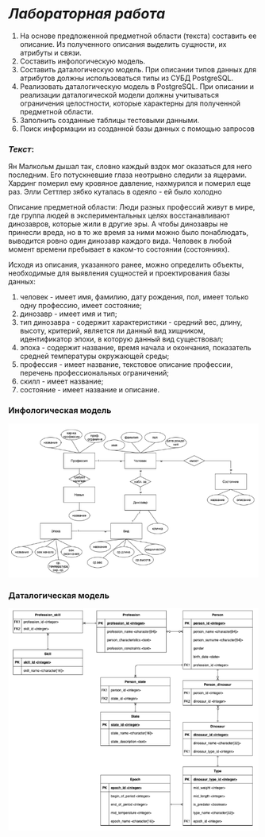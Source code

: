 # **_Лабораторная работа_**
1) На основе предложенной предметной области (текста) составить ее описание. Из полученного описания выделить сущности, их атрибуты и связи.
2) Составить инфологическую модель.
3) Составить даталогическую модель. При описании типов данных для атрибутов должны использоваться типы из СУБД PostgreSQL.
4) Реализовать даталогическую модель в PostgreSQL. При описании и реализации даталогической модели должны учитываться ограничения целостности, которые характерны для полученной предметной области.
5) Заполнить созданные таблицы тестовыми данными.
6) Поиск информации из созданной базы данных с помощью запросов

### _**Текст**_:
Ян Малкольм дышал так, словно каждый вздох мог оказаться для него последним. Его потускневшие глаза неотрывно следили за ящерами. Хардинг померил ему кровяное давление, нахмурился и померил еще раз. Элли Сеттлер зябко куталась в одеяло - ей было холодно

Описание предметной области:
Люди разных профессий живут в мире, где группа людей в экспериментальных целях восстанавливают динозавров, которые жили в другие эры. А чтобы динозавры не принесли вреда, но в то же время за ними можно было понаблюдать, выводится ровно один динозавр каждого вида. Человек в любой момент времени пребывает в каком-то состоянии (состояниях).

Исходя из описания, указанного ранее, можно определить объекты, необходимые для выявления сущностей и проектирования базы данных:
1. человек - имеет имя, фамилию, дату рождения, пол, имеет только одну профессию, имеет состояние;
2. динозавр - имеет имя и тип;
3. тип динозавра - содержит характеристики - средний вес, длину, высоту, критерий, является ли данный вид хищником, идентификатор эпохи, в которую данный вид существовал;
4. эпоха - содержит название, время начала и окончания, показатель средней температуры окружающей среды;
5. профессия - имеет  название, текстовое описание профессии, перечень профессиональных ограничений;
6. скилл - имеет название;
7. состояние - имеет название и описание.

### Инфологическая модель

![](photo/infmodel.png)

### Даталогическая модель

![](photo/datamodel.png)





